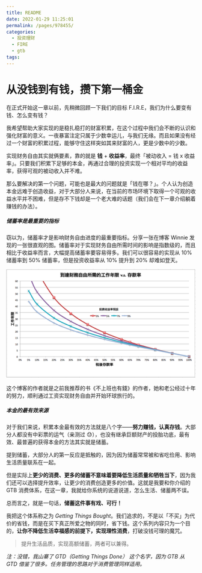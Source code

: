 ```yaml
---
title: README
date: 2022-01-29 11:25:01
permalink: /pages/978455/
categories:
  - 投资理财
  - FIRE
  - gtb
tags:
---
```

# 从没钱到有钱，攒下第一桶金

在正式开始这一章以前，先稍微回顾一下我们的目标 F.I.R.E，我们为什么要变有钱、怎么变有钱？

我希望帮助大家实现的是稳扎稳打的财富积累，在这个过程中我们会不断的认识和强化财富的意义。一夜暴富注定只属于少数幸运儿，与我们无缘。而且如果没有经过一个财富的积累过程，能够守住这样突如其来财富的人，更是少数中的少数。

实现财务自由其实就俩要素，靠的就是 **钱** + **收益率**，最终「被动收入 = 钱 x 收益率」。只要我们积累下足够的本金，再通过合理的投资实现一个相对平均的收益率，获得可观的被动收入并不难。

那么要解决的第一个问题，可能也是最大的问题就是「钱在哪？」。个人认为创造本金远难于创造收益，对于大部分人来说，在当前的市场环境下取得一个可观的收益水平并不困难，但是存不下钱却是一个老大难的话题（我们会在下一章介绍躺着赚钱的办法）。

##### 储蓄率是最重要的指标

窃以为，储蓄率才是影响财务自由进度的最重要指标。分享一张在博客 Winnie 发现的一张很直观的图。储蓄率对于实现财务自由所需时间的影响是指数级的，而且相比于收益率而言，大幅提高储蓄率要容易得多。我们可以很容易的实现从 10% 储蓄率到 50% 储蓄率，但是投资收益率从 10% 提升到 20% 却难如登天。

![](_image/%E8%B4%A2%E5%8A%A1%E8%87%AA%E7%94%B1%E6%89%80%E9%9C%80%E5%B9%B4%E9%99%90.png)

这个博客的作者就是之前我推荐的书《不上班也有錢》的作者，她和老公经过十年的努力，顺利通过工资实现财务自由并开始环球旅行的。

##### 本金的最有效来源

对于我们来说，积累本金最有效的方法就是八个字——**努力赚钱，认真存钱**。大部分人都没有中彩票的运气（亲测过 😓），也没有继承巨额财产的投胎功底，最有效、最普遍的获得本金的方法其实就是储蓄。

提到储蓄，大部分人的第一反应是抵触的，因为因为储蓄常常被和省吃俭用、影响生活质量联系在一起。

但是实际上**更少的消费、更多的储蓄不意味着要降低生活质量和牺牲当下**，因为我们还可以选择提升效率，让更少的消费创造更多的价值。这就是我要和你介绍的 GTB 消费体系，在这一章，我就给你系统的说道说道，怎么生活、储蓄两不误。

总而言之，就是一句话，**储蓄这件事有戏、可行！**

我把这个体系称之为 *Getting Things Bought*。我们追求的，不是以「不买」为代价的省钱，而是在买下真正所爱之物的同时，省下钱。这个系列内容只为一个目的，**让你不降低生活幸福感的前提下，实现理性消费**，打破没钱可理的魔咒。

> 提升生活品质，实现高额储蓄，两者可以兼得。

*注：没错，我山寨了 GTD（Getting Things Done） 这个名字，因为 GTB 从 GTD 借鉴了很多。任务管理的思路对于消费管理同样适用。*